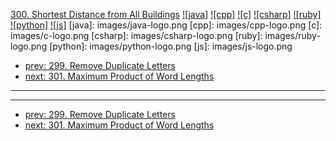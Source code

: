 [300. Shortest Distance from All Buildings](https://leetcode.com/problems/shortest-distance-from-all-buildings/)
[![java]](https://github.com/leetcode-study-group/leetcode-java-solutions/blob/master/300-shortest-distance-from-all-buildings.md)
[![cpp]](https://github.com/leetcode-study-group/leetcode-cpp-solutions/blob/master/300-shortest-distance-from-all-buildings.md)
[![c]](https://github.com/leetcode-study-group/leetcode-c-solutions/blob/master/300-shortest-distance-from-all-buildings.md)
[![csharp]](https://github.com/leetcode-study-group/leetcode-csharp-solutions/blob/master/300-shortest-distance-from-all-buildings.md)
[![ruby]](https://github.com/leetcode-study-group/leetcode-ruby-solutions/blob/master/300-shortest-distance-from-all-buildings.md)
[![python]](https://github.com/leetcode-study-group/leetcode-python-solutions/blob/master/300-shortest-distance-from-all-buildings.md)
[![js]](https://github.com/leetcode-study-group/leetcode-js-solutions/blob/master/300-shortest-distance-from-all-buildings.md)
[java]: images/java-logo.png
[cpp]: images/cpp-logo.png
[c]: images/c-logo.png
[csharp]: images/csharp-logo.png
[ruby]: images/ruby-logo.png
[python]: images/python-logo.png
[js]: images/js-logo.png

- [prev: 299. Remove Duplicate Letters](299-remove-duplicate-letters.md)
- [next: 301. Maximum Product of Word Lengths](301-maximum-product-of-word-lengths.md)

---


---

- [prev: 299. Remove Duplicate Letters](299-remove-duplicate-letters.md)
- [next: 301. Maximum Product of Word Lengths](301-maximum-product-of-word-lengths.md)
